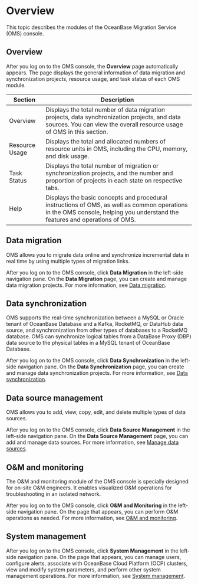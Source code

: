 # Overview

This topic describes the modules of the OceanBase Migration Service (OMS) console.

## Overview

After you log on to the OMS console, the **Overview** page automatically appears. The page displays the general information of data migration and synchronization projects, resource usage, and task status of each OMS module.

|  **Section**   |                                                                               **Description**                                                                               |
|----------------|-----------------------------------------------------------------------------------------------------------------------------------------------------------------------------|
| Overview       | Displays the total number of data migration projects, data synchronization projects, and data sources. You can view the overall resource usage of OMS in this section.      |
| Resource Usage | Displays the total and allocated numbers of resource units in OMS, including the CPU, memory, and disk usage.                                                               |
| Task Status    | Displays the total number of migration or synchronization projects, and the number and proportion of projects in each state on respective tabs.                             |
| Help           | Displays the basic concepts and procedural instructions of OMS, as well as common operations in the OMS console, helping you understand the features and operations of OMS. |

## Data migration

OMS allows you to migrate data online and synchronize incremental data in real time by using multiple types of migration links.

After you log on to the OMS console, click **Data Migration** in the left-side navigation pane. On the **Data Migration** page, you can create and manage data migration projects. For more information, see [Data migration](../600.data-migration/100.data-migration-overview.md).

## Data synchronization

OMS supports the real-time synchronization between a MySQL or Oracle tenant of OceanBase Database and a Kafka, RocketMQ, or DataHub data source, and synchronization from other types of databases to a RocketMQ database. OMS can synchronize logical tables from a DataBase Proxy (DBP) data source to the physical tables in a MySQL tenant of OceanBase Database.

After you log on to the OMS console, click **Data Synchronization** in the left-side navigation pane. On the **Data Synchronization** page, you can create and manage data synchronization projects. For more information, see [Data synchronization](../700.data-synchronization/100.data-synchronization-overview.md).

## Data source management

OMS allows you to add, view, copy, edit, and delete multiple types of data sources.

After you log on to the OMS console, click **Data Source Management** in the left-side navigation pane. On the **Data Source Management** page, you can add and manage data sources. For more information, see [Manage data sources](../800.create-and-manage-data-sources/100.create-a-data-source/100.add-an-oceanbase-ce-data-source.md).

## O\&M and monitoring

The O\&M and monitoring module of the OMS console is specially designed for on-site O\&M engineers. It enables visualized O\&M operations for troubleshooting in an isolated network.

After you log on to the OMS console, click **O\&M and Monitoring** in the left-side navigation pane. On the page that appears, you can perform O\&M operations as needed. For more information, see [O\&M and monitoring](../900.o-m-manual/100.o-m-overview.md).

## System management

After you log on to the OMS console, click **System Management** in the left-side navigation pane. On the page that appears, you can manage users, configure alerts, associate with OceanBase Cloud Platform (OCP) clusters, view and modify system parameters, and perform other system management operations. For more information, see [System management](../1000.system-management/100.permission-management/200.user-management.md).
